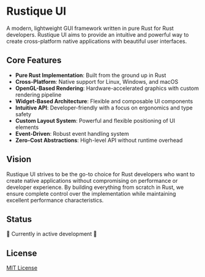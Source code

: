 # Rustique UI

A modern, lightweight GUI framework written in pure Rust for Rust developers. Rustique UI aims to provide an intuitive and powerful way to create cross-platform native applications with beautiful user interfaces.

## Core Features

- **Pure Rust Implementation**: Built from the ground up in Rust
- **Cross-Platform**: Native support for Linux, Windows, and macOS
- **OpenGL-Based Rendering**: Hardware-accelerated graphics with custom rendering pipeline
- **Widget-Based Architecture**: Flexible and composable UI components
- **Intuitive API**: Developer-friendly with a focus on ergonomics and type safety
- **Custom Layout System**: Powerful and flexible positioning of UI elements
- **Event-Driven**: Robust event handling system
- **Zero-Cost Abstractions**: High-level API without runtime overhead

## Vision

Rustique UI strives to be the go-to choice for Rust developers who want to create native applications without compromising on performance or developer experience. By building everything from scratch in Rust, we ensure complete control over the implementation while maintaining excellent performance characteristics.

## Status

🚧 Currently in active development 🚧

## License

[MIT License](LICENSE)
